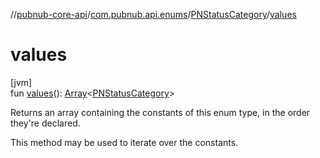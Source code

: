//[pubnub-core-api](../../../index.md)/[com.pubnub.api.enums](../index.md)/[PNStatusCategory](index.md)/[values](values.md)

# values

[jvm]\
fun [values](values.md)(): [Array](https://kotlinlang.org/api/latest/jvm/stdlib/kotlin/-array/index.html)&lt;[PNStatusCategory](index.md)&gt;

Returns an array containing the constants of this enum type, in the order they're declared.

This method may be used to iterate over the constants.
